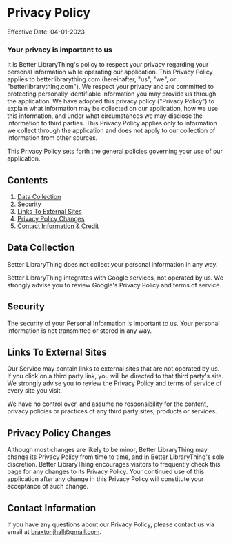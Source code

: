 # Privacy Policy
Effective Date: 04-01-2023

### Your privacy is important to us
It is Better LibraryThing's policy to respect your privacy regarding your personal information while operating our application.
This Privacy Policy applies to betterlibrarything.com (hereinafter, "us", "we", or "betterlibrarything.com").
We respect your privacy and are committed to protecting personally identifiable information you may provide us through the application.
We have adopted this privacy policy ("Privacy Policy") to explain what information may be collected on our application, how we use this information, and under what circumstances we may disclose the information to third parties.
This Privacy Policy applies only to information we collect through the application and does not apply to our collection of information from other sources.

This Privacy Policy sets forth the general policies governing your use of our application.

## Contents

1. [Data Collection](#data-collection)
1. [Security](#security)
1. [Links To External Sites](#links-to-external-sites)
1. [Privacy Policy Changes](#privacy-policy-changes)
1. [Contact Information & Credit](#contact-information--credit)

## Data Collection
Better LibraryThing does not collect your personal information in any way.

Better LibraryThing integrates with Google services, not operated by us. We strongly advise you to review Google's Privacy Policy and terms of service.

## Security
The security of your Personal Information is important to us. Your personal information is not transmitted or stored in any way.

## Links To External Sites
Our Service may contain links to external sites that are not operated by us. If you click on a third party link, you will be directed to that third party's site. We strongly advise you to review the Privacy Policy and terms of service of every site you visit.

We have no control over, and assume no responsibility for the content, privacy policies or practices of any third party sites, products or services.

## Privacy Policy Changes
Although most changes are likely to be minor, Better LibraryThing may change its Privacy Policy from time to time, and in Better LibraryThing's sole discretion. Better LibraryThing encourages visitors to frequently check this page for any changes to its Privacy Policy.
Your continued use of this application after any change in this Privacy Policy will constitute your acceptance of such change.

## Contact Information
If you have any questions about our Privacy Policy, please contact us via email at braxtonjhall@gmail.com.
